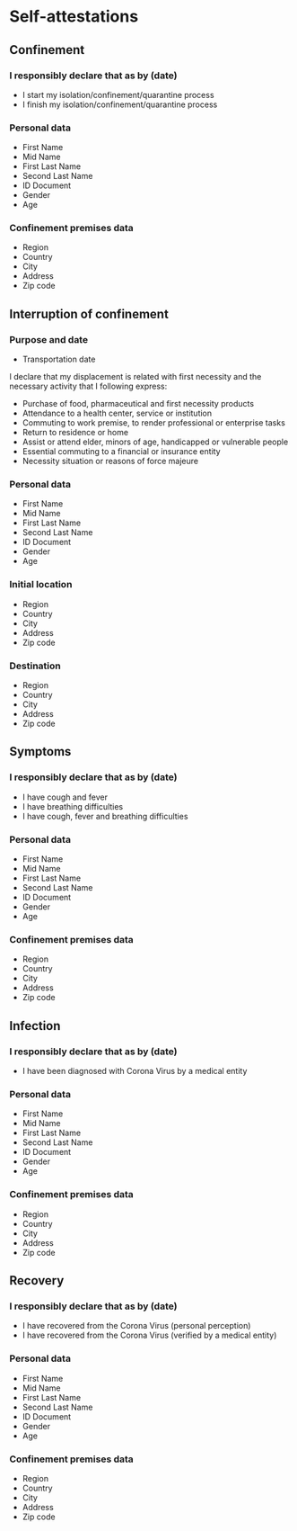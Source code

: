 # Self-attestations

## Confinement

### I responsibly declare that as by (date)
* I start my isolation/confinement/quarantine process
* I finish my isolation/confinement/quarantine process

### Personal data
* First Name
* Mid Name
* First Last Name
* Second Last Name
* ID Document
* Gender
* Age

### Confinement premises data
* Region
* Country
* City
* Address
* Zip code

## Interruption of confinement

### Purpose and date
* Transportation date

I declare that my displacement is related with first necessity and the necessary activity that I following express:

* Purchase of food, pharmaceutical and first necessity products 
* Attendance to a health center, service or institution 
* Commuting to work premise, to render professional or enterprise tasks 
* Return to residence or home 
* Assist or attend elder, minors of age, handicapped or vulnerable people 
* Essential commuting to a financial or insurance entity 
* Necessity situation or reasons of force majeure 

### Personal data
* First Name
* Mid Name
* First Last Name
* Second Last Name
* ID Document
* Gender
* Age

### Initial location
* Region
* Country
* City
* Address  
* Zip code

### Destination
* Region
* Country
* City
* Address  
* Zip code

## Symptoms

### I responsibly declare that as by (date)
* I have cough and fever
* I have breathing difficulties
* I have cough, fever and breathing difficulties

### Personal data
* First Name
* Mid Name
* First Last Name
* Second Last Name
* ID Document
* Gender
* Age

### Confinement premises data
* Region
* Country
* City
* Address
* Zip code

## Infection

### I responsibly declare that as by (date)
* I have been diagnosed with Corona Virus by a medical entity 

### Personal data
* First Name
* Mid Name
* First Last Name
* Second Last Name
* ID Document
* Gender
* Age

### Confinement premises data
* Region
* Country
* City
* Address
* Zip code

## Recovery

### I responsibly declare that as by (date)
* I have recovered from the Corona Virus (personal perception)
* I have recovered from the Corona Virus (verified by a medical entity)

### Personal data
* First Name
* Mid Name
* First Last Name
* Second Last Name
* ID Document
* Gender
* Age

### Confinement premises data
* Region
* Country
* City
* Address
* Zip code

